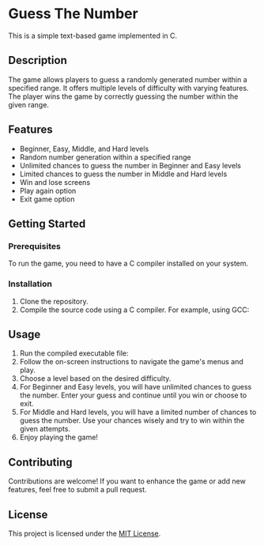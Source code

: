 # Guess The Number

This is a simple text-based game implemented in C.

## Description

The game allows players to guess a randomly generated number within a specified range. It offers multiple levels of difficulty with varying features. The player wins the game by correctly guessing the number within the given range.

## Features

- Beginner, Easy, Middle, and Hard levels
- Random number generation within a specified range
- Unlimited chances to guess the number in Beginner and Easy levels
- Limited chances to guess the number in Middle and Hard levels
- Win and lose screens
- Play again option
- Exit game option

## Getting Started

### Prerequisites

To run the game, you need to have a C compiler installed on your system.

### Installation

1. Clone the repository.
2. Compile the source code using a C compiler. For example, using GCC:


## Usage

1. Run the compiled executable file:
2. Follow the on-screen instructions to navigate the game's menus and play.
3. Choose a level based on the desired difficulty.
4. For Beginner and Easy levels, you will have unlimited chances to guess the number. Enter your guess and continue until you win or choose to exit.
5. For Middle and Hard levels, you will have a limited number of chances to guess the number. Use your chances wisely and try to win within the given attempts.
6. Enjoy playing the game!

## Contributing

Contributions are welcome! If you want to enhance the game or add new features, feel free to submit a pull request.

## License

This project is licensed under the [MIT License](LICENSE).

